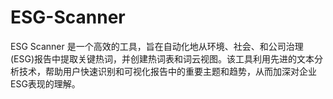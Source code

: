 # ESG-Scanner
 ESG Scanner 是一个高效的工具，旨在自动化地从环境、社会、和公司治理(ESG)报告中提取关键热词，并创建热词表和词云视图。该工具利用先进的文本分析技术，帮助用户快速识别和可视化报告中的重要主题和趋势，从而加深对企业ESG表现的理解。
